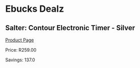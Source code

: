 
# Ebucks Dealz
## Salter: Contour Electronic Timer - Silver
[Product Page](https://www.ebucks.com/web/shop/productSelected.do?prodId=676068303&catId=714962196)

Price: R259.00

Savings: 137.0


	